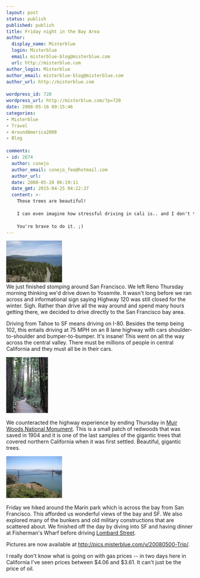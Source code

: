 ```yaml
---
layout: post
status: publish
published: publish
title: Friday night in the Bay Area
author:
  display_name: Misterblue
  login: Misterblue
  email: misterblue-blog@misterblue.com
  url: http://misterblue.com
author_login: Misterblue
author_email: misterblue-blog@misterblue.com
author_url: http://misterblue.com

wordpress_id: 720
wordpress_url: http://misterblue.com/?p=720
date: 2008-05-16 09:15:46
categories:
- Misterblue
- Travel
- AroundAmerica2008
- Blog

comments:
- id: 2674
  author: conejo
  author_email: conejo_feo@hotmail.com
  author_url: 
  date: 2008-05-28 06:19:11
  date_gmt: 2015-04-25 04:22:37
  content: >-
    Those trees are beautiful!

    I can even imagine how stressful driving in cali is.. and I don't think I want to! ICK!

    You're brave to do it. ;)
---
```

<div class="g2image_float_right"><a href="/images/oldimages/IMG_0896.jpg"><img src="/images/oldimages/thumb/IMG_0896.jpg" class="oldImageThumb"/></a></div>We just finished stomping around San Francisco. We left Reno Thursday morning thinking we'd drive down to Yosemite. It wasn't long before we ran across and informational sign saying Highway 120 was still closed for the winter. Sigh. Rather than drive all the way around and spend many hours getting there, we decided to drive directly to the San Francisco bay area.
<p>
Driving from Tahoe to SF means driving on I-80. Besides the temp being 102, this entails driving at 75 MPH on an 8 lane highway with cars shoulder-to-shoulder and bumper-to-bumper. It's insane! This went on all the way across the central valley. There must be millions of people in central California and they must all be in their cars.
</p>
<div class="g2image_float_left"><a href="/images/oldimages/IMG_1016.jpg"><img src="/images/oldimages/thumb/IMG_1016.jpg" class="oldImageThumb"/></a></div><p>
We counteracted the highway experience by ending Thursday in <a href="http://www.nps.gov/muwo/">Muir Woods National Monument</a>. This is a small patch of redwoods that was saved in 1904 and it is one of the last samples of the gigantic trees that covered northern California when it was first settled. Beautiful, gigantic trees.
</p>
<div class="g2image_float_right"><a href="/images/oldimages/IMG_1141.jpg"><img src="/images/oldimages/thumb/IMG_1141.jpg" class="oldImageThumb"/></a></div><p>
Friday we hiked around the Marin park which is across the bay from San Francisco. This afforded us wonderful views of the bay and SF. We also explored many of the bunkers and old military constructions that are scattered about. We finished off the day by diving into SF and having dinner at Fisherman's Wharf before driving <a href="http://en.wikipedia.org/wiki/Lombard_Street_(San_Francisco)">Lombard Street</a>.
</p>
<p>
Pictures are now available at <a href="http://pics.misterblue.com/v/20080500-Trip/">http://pics.misterblue.com/v/20080500-Trip/</a>.
</p><p>
I really don't know what is going on with gas prices -- in two days here in California I've seen prices between $4.06 and $3.61. It can't just be the price of oil.
</p>
